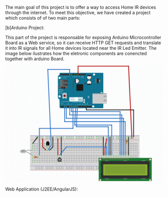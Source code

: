 The main goal of this project is to offer a way to access Home IR devices through the internet. To meet this objective, we have created a project which consists of of two main parts:

[b]Arduino Project:

This part of the project is responsable for exposing Arduino Microcontroller Board as a Web service, so it can receive HTTP GET requests and translate it into IR signals for all Home devices located near the IR Led Emitter. The image below ilustrates how the eletronic components are conencted together with arduino Board.

![alt tag](https://github.com/lferst/HouseAutomations/blob/master/arduinoProject/Arduino.png)

Web Application (J2EE/AngularJS):


















